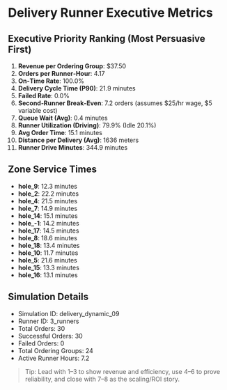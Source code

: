 # Delivery Runner Executive Metrics

## Executive Priority Ranking (Most Persuasive First)
1. **Revenue per Ordering Group**: $37.50
2. **Orders per Runner‑Hour**: 4.17
3. **On‑Time Rate**: 100.0%
4. **Delivery Cycle Time (P90)**: 21.9 minutes
5. **Failed Rate**: 0.0%
6. **Second‑Runner Break‑Even**: 7.2 orders (assumes $25/hr wage, $5 variable cost)
7. **Queue Wait (Avg)**: 0.4 minutes
8. **Runner Utilization (Driving)**: 79.9% (Idle 20.1%)
9. **Avg Order Time**: 15.1 minutes
10. **Distance per Delivery (Avg)**: 1636 meters
11. **Runner Drive Minutes**: 344.9 minutes

## Zone Service Times
- **hole_9**: 12.3 minutes
- **hole_2**: 22.2 minutes
- **hole_4**: 21.5 minutes
- **hole_7**: 14.9 minutes
- **hole_14**: 15.1 minutes
- **hole_-1**: 14.2 minutes
- **hole_17**: 14.5 minutes
- **hole_8**: 18.6 minutes
- **hole_18**: 13.4 minutes
- **hole_10**: 11.7 minutes
- **hole_5**: 21.6 minutes
- **hole_15**: 13.3 minutes
- **hole_16**: 13.1 minutes


## Simulation Details
- Simulation ID: delivery_dynamic_09
- Runner ID: 3_runners
- Total Orders: 30
- Successful Orders: 30
- Failed Orders: 0
- Total Ordering Groups: 24
- Active Runner Hours: 7.2

> Tip: Lead with 1–3 to show revenue and efficiency, use 4–6 to prove reliability, and close with 7–8 as the scaling/ROI story.
